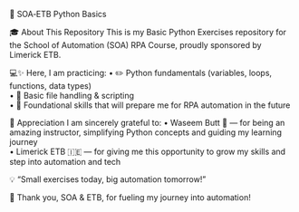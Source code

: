 🐍 SOA‑ETB Python Basics 

   🎓 About This Repository This is my Basic Python Exercises repository for the School of Automation (SOA) RPA Course, 
   proudly sponsored by Limerick ETB. 
   
   💻✨ Here, I am practicing: 
   •  ✏️ Python fundamentals (variables, loops, functions, data types)  
   •  📂 Basic file handling & scripting  
   •  🌱 Foundational skills that will prepare me for RPA automation in the future

🙏 Appreciation 
I am sincerely grateful to: 
•  Waseem Butt 🎯 — for being an amazing instructor, simplifying Python concepts and guiding my learning journey  
•  Limerick ETB 🇮🇪 — for giving me this opportunity to grow my skills and step into automation and tech   


💡 “Small exercises today, big automation tomorrow!”

💖 Thank you, SOA & ETB, for fueling my journey into automation!
